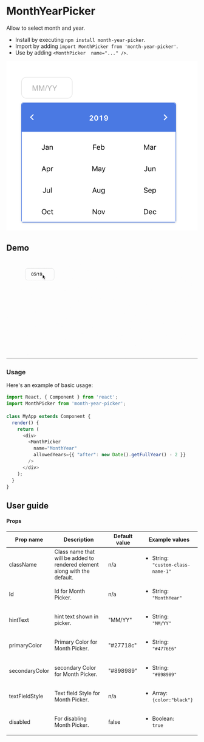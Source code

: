 
# MonthYearPicker

Allow to select month and year.

* Install by executing `npm install month-year-picker`.
* Import by adding `import MonthPicker from 'month-year-picker'`.
* Use by adding `<MonthPicker  name="..." />`.

<img src="./src/images/example-1.png" alt="Example-1" />

## Demo
<img src="./src/images/MPDemo2.gif" alt="Example-1" />

### Usage

Here's an example of basic usage:

```js
import React, { Component } from 'react';
import MonthPicker from 'month-year-picker';

class MyApp extends Component {
  render() {
    return (
      <div>
        <MonthPicker
          name="MonthYear"
          allowedYears={{ "after": new Date().getFullYear() - 2 }}
        />
      </div>
    );
  }
}
```
## User guide

#### Props

|Prop name|Description|Default value|Example values|
|----|----|----|----|
|className|Class name that will be added to rendered element along with the default.|n/a|<ul><li>String:<br />`"custom-class-name-1"`</li></ul>|
|Id|Id for Month Picker.|n/a|<ul><li>String:<br />`"MonthYear"`</li></ul>|
|hintText|hint text shown in picker.|"MM/YY"|<ul><li>String:<br />`"MM/YY"`</li></ul>|
|primaryColor|Primary Color for Month Picker.|"#27718c"|<ul><li>String:<br />`"#4776E6"`</li></ul>|
|secondaryColor|secondary Color for Month Picker.|"#898989"|<ul><li>String:<br />`"#898989"`</li></ul>|
|textFieldStyle|Text field Style for Month Picker.|n/a|<ul><li>Array:<br />`{color:"black"}`</li></ul>|
|disabled|For disabling Month Picker.|false|<ul><li>Boolean:<br />`true`</li></ul>|



